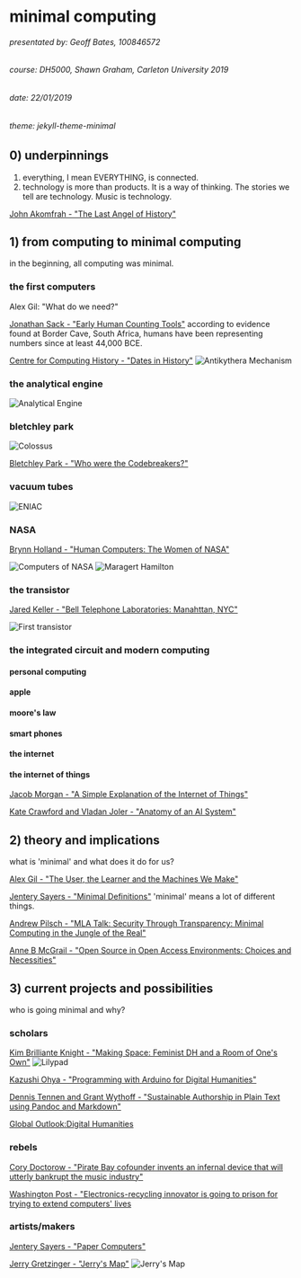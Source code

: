 # minimal computing
###### presentated by: Geoff Bates, 100846572
###### course: DH5000, Shawn Graham, Carleton University 2019
###### date: 22/01/2019
###### theme: jekyll-theme-minimal

## 0) underpinnings
1. everything, I mean EVERYTHING, is connected.
2. technology is more than products. It is a way of thinking. The stories we tell are technology. Music is technology.

[John Akomfrah - "The Last Angel of History"](https://www.youtube.com/watch?v=iYe_nj7xfQM)

## 1) from computing to minimal computing
in the beginning, all computing was minimal.

### the first computers
Alex Gil: "What do we need?"

[Jonathan Sack - "Early Human Counting Tools"](https://mathtimeline.weebly.com/early-human-counting-tools.html)
according to evidence found at Border Cave, South Africa, humans have been representing numbers since at least 44,000 BCE.

[Centre for Computing History - "Dates in History"](http://www.computinghistory.org.uk/cgi/computing-timeline.pl)
![Antikythera Mechanism](https://agreekadventure.com/wp-content/uploads/2014/10/The_Antikythera_Mechanism_3471171927.jpg)

### the analytical engine
![Analytical Engine](https://68.media.tumblr.com/8cbbe4dd3a57ad68dbaa6c2a1ef0f1e0/tumblr_n3vbsvtitr1s6mxo0o1_1280.jpg)
### bletchley park
![Colossus](http://www.thehistoryblog.com/wp-content/uploads/2012/11/Codebreaking-machine-Colossus-at-Bletchley-Park.jpg)

[Bletchley Park - "Who were the Codebreakers?"](https://bletchleypark.org.uk/our-story/bletchley-park-people/who-were-the-codebreakers)
### vacuum tubes
![ENIAC](http://andrewchen.co/wp-content/uploads/2015/06/isa06_7.jpg)
### NASA

[Brynn Holland - "Human Computers: The Women of NASA"](https://www.history.com/news/human-computers-women-at-nasa)

![Computers of NASA](http://cdn.history.com/sites/2/2016/12/3104-2.jpg__800x600_q85_crop-H.jpeg)
![Maragert Hamilton](http://uploads.neatorama.com/images/posts/544/78/78544/1420040757-0.jpg)
### the transistor

[Jared Keller - "Bell Telephone Laboratories: Manahttan, NYC"](http://www.bshs.org.uk/travel-guide/bell-telephone-laboratories-manhattan-nyc)

![First transistor](https://nicholastsolvay.files.wordpress.com/2013/09/early-transistor2.png)
### the integrated circuit and modern computing
#### personal computing
#### apple
#### moore's law
#### smart phones
#### the internet
#### the internet of things

[Jacob Morgan - "A Simple Explanation of the Internet of Things"](https://www.forbes.com/sites/jacobmorgan/2014/05/13/simple-explanation-internet-things-that-anyone-can-understand/#441fbcf41d09)

[Kate Crawford and Vladan Joler - "Anatomy of an AI System"](https://anatomyof.ai/)

## 2) theory and implications
what is 'minimal' and what does it do for us?

[Alex Gil - "The User, the Learner and the Machines We Make"](http://go-dh.github.io/mincomp/thoughts/2015/05/21/user-vs-learner/)

[Jentery Sayers - "Minimal Definitions"](http://go-dh.github.io/mincomp/thoughts/2016/10/02/minimal-definitions/)
'minimal' means a lot of different things.

[Andrew Pilsch - "MLA Talk: Security Through Transparency: Minimal Computing in the Jungle of the Real"](https://andrew.pilsch.com/blog/2018/01/05/minimal-computing/)

[Anne B McGrail - "Open Source in Open Access Environments: Choices and Necessities"](https://go-dh.github.io/mincomp/thoughts/2017/02/17/mcgrail-choices/)

## 3) current projects and possibilities
who is going minimal and why?

### scholars

[Kim Brilliante Knight - "Making Space: Feminist DH and a Room of One's Own"](https://go-dh.github.io/mincomp/thoughts/2017/02/18/knight-makingspace/)
![Lilypad](http://site.gravitech.us/Arduino/LilyPad/LilyPad_1.jpg)

[Kazushi Ohya - "Programming with Arduino for Digital Humanities"](http://journalofdigitalhumanities.org/2-3/programming-with-arduino-for-digital-humanities/)

[Dennis Tennen and Grant Wythoff - "Sustainable Authorship in Plain Text using Pandoc and Markdown"](https://programminghistorian.org/en/lessons/sustainable-authorship-in-plain-text-using-pandoc-and-markdown)

[Global Outlook:Digital Humanities](http://www.globaloutlookdh.org/)

### rebels

[Cory Doctorow - "Pirate Bay cofounder invents an infernal device that will utterly bankrupt the music industry"](https://boingboing.net/2015/12/22/pirate-bay-cofounder-invents-a.html)

[Washington Post - "Electronics-recycling innovator is going to prison for trying to extend computers' lives](https://www.latimes.com/business/technology/la-fi-tn-microsoft-copyright-20180426-story.html
)

### artists/makers

[Jentery Sayers - "Paper Computers"](https://jentery.github.io/508v4/)

[Jerry Gretzinger - "Jerry's Map"](http://www.jerrysmap.com/biography)
![Jerry's Map](https://www.wired.com/images_blogs/wiredscience/2013/09/jerrymap_exhibition1000.jpg)
